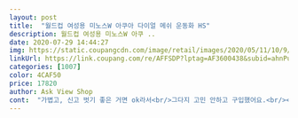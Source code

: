```yaml
---
layout: post 
title:  "월드컵 여성용 미노스W 아쿠아 다이얼 메쉬 운동화 HS" 
description: 월드컵 여성용 미노스W 아쿠 ..
date: 2020-07-29 14:44:27 
img: https://static.coupangcdn.com/image/retail/images/2020/05/11/10/9/a0a3f114-8f6a-4177-9baf-596153ccfe42.jpg 
linkUrl: https://link.coupang.com/re/AFFSDP?lptag=AF3600438&subid=ahnPublicAsk&pageKey=1565298107&itemId=2676532397&vendorItemId=70667073169&traceid=V0-113-e81ccfc959ffe0d4 
categories: [1007] 
color: 4CAF50 
price: 17820 
author: Ask View Shop 
cont:  "가볍고, 신고 벗기 좋은 거면 ok라서<br/>그다지 고민 안하고 구입했어요.<br/><br/>그다지 비싼 운동화도 필요없고<br/>그레이와 오렌지색이 산뜻하네요  산책할때 신으려구  구매했는데 가볍고 전혀  싸게 보이지  않네요^^<br/>그리고 엄청 가볍구요.<br/><br/>다른 색상도 사서 쟁여놓고 싶네요.<br/> 가격도 워낙 착하게 샀거든요^^<br/>다이얼돌리는방이 왼쪽과 오른쪽이 다릅니다.<br/> 원래그럼건지 불량인지모르겠네요 신다보니 왼발 안쪽볻숭아뼈윗부분이아프네요 신발닫는부분이떡딱해서그런가봐요<br/>더 쾌적하게 신으려면 양말 신으면 되겠죠??<br/>매듭을 묶어줘야하는 줄이 아니라서 더 편하고 좋네요.<br/><br/>맨발로도 몇 번 신었는데 땀도 안차고 좋아요.<br/><br/>맨발로신으니까 발가락이 비칩니다.<br/>착화 감이 편합니다.<br/> 평소235신어서 같은사이즈 주문했어요 잘 맞아요<br/>제품은 사진 그대로에요.<br/> 똑같아요.<br/><br/>조깅화가 필요했어요.<br/><br/>쿠팡 배송 엄청 빠른건 다들 아시죠??<br/>" 
---
```

